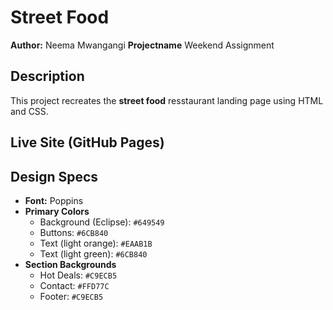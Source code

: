 # Street Food 
**Author:** Neema Mwangangi
**Projectname** Weekend Assignment
## Description
This project recreates the **street food** resstaurant landing page using HTML and CSS.
##  Live Site (GitHub Pages)

## Design Specs
- **Font:** Poppins
- **Primary Colors**
  - Background (Eclipse): `#649549`
  - Buttons: `#6CB840`
  - Text (light orange): `#EAAB1B`
  - Text (light green): `#6CB840`
- **Section Backgrounds**
  - Hot Deals: `#C9ECB5`
  - Contact: `#FFD77C`
  - Footer: `#C9ECB5`
